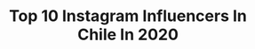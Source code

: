 ---
title: Top 10 Instagram Influencers In Chile In 2020
description: >-
  Find top Instagram influencers in Chile in 2020. Most popular hashtags: #skincare #yomequedoencasa #amordelbueno #8m.
platform: Instagram
profiles:
  - username: "begofsaez"
    fullname: >-
      @igna_alvarado
    location: "Chile"
    followers: 6988
    engagement: 2307
    commentsToLikes: 0.155504
    id: ck5zjkso9hrid0i14q42vpus5
    verified: false
    hashtags: "#skateboarding, #girlsshredclips, #skatecrunch, #girlshredclips"
  - username: "iamferv"
    fullname: >-
      🤍🏹𝕱𝖊𝖗𝖓𝖆𝖓𝖉𝖆🏹🤍
    location: "Chile"
    followers: 1519562
    engagement: 1711
    commentsToLikes: 0.040677
    id: ck13cq12q1luh0i19rvvv2gj2
    verified: false
    hashtags: "#subeloquetegusta, #eligealwaystodoslosdias, #ad, #tbt"
  - username: "pardesneakers"
    fullname: >-
      𝙎𝙣𝙠𝙧𝙝𝙙𝙨 ♥𝘾𝙤𝙪𝙥𝙡𝙚 👟
    location: "Chile"
    followers: 23800
    engagement: 1648
    commentsToLikes: 0.437698
    id: ck5znwt7hpaos0i14hlar31hv
    verified: false
    hashtags: "#8m, #challenge, #pardesnkrshome"
  - username: "arielholanok"
    fullname: >-
      Ariel Holan
    location: "Chile"
    followers: 50985
    engagement: 1095
    commentsToLikes: 0.074919
    id: ck5pyq8m3x9iy0i11i89teonr
    verified: true
    hashtags: "#nuncam, #lomashockey, #pepemujica, #lascruzadas"
  - username: "angeles_araya_"
    fullname: >-
      Ángeles Araya
    location: "Chile"
    followers: 26992
    engagement: 991
    commentsToLikes: 0.073491
    id: ck0vvt55tqne30i19twpips75
    verified: false
    hashtags: "#muypronto, #aquisomostodos, #bienvenidos, #coronavirus"
  - username: "romiiventura"
    fullname: >-
      Romina Constanza Ventura
    location: "Chile"
    followers: 28168
    engagement: 961
    commentsToLikes: 0.075695
    id: ck8t0p5wfss2f0j78ss8g71vz
    verified: false
    hashtags: "#recetaf, #skincare, #chile, #brooklyn"
  - username: "nanrodriguez.cl"
    fullname: >-
      Nan Rodríguez
    location: "Chile"
    followers: 26550
    engagement: 808
    commentsToLikes: 0.073666
    id: ck6u5bp6z8pch0j7176vpfgp1
    verified: false
    hashtags: "#firemakeup, #quedateencasa, #dalecontodo, #kaonashi"
  - username: "trinidad_nucera00"
    fullname: >-
      Trinidad Sol Nucera
    location: "Chile"
    followers: 166861
    engagement: 5462
    commentsToLikes: 1.373040
    id: ck5hempkvtpm40i119o9sgt3s
    verified: false
    hashtags: "#skincare"
  - username: "t_alonsob"
    fullname: >-
      Tomás Alonso
    location: "Chile"
    followers: 15698
    engagement: 3453
    commentsToLikes: 0.103191
    id: ck9wh5iyywcl10j78vjezhb4n
    verified: false
    hashtags: ""
  - username: "sofiakotoras.l"
    fullname: >-
      Sofia Paz
    location: "Chile"
    followers: 5285
    engagement: 2876
    commentsToLikes: 0.109108
    id: ck6ti71c705r20j71lgver4lk
    verified: false
    hashtags: ""
---